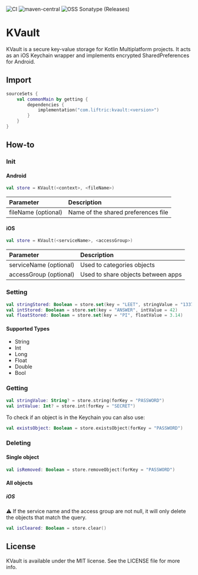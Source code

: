 ![CI](https://github.com/Liftric/kvault/workflows/CI/badge.svg) ![maven-central](https://img.shields.io/maven-central/v/com.liftric/kvault?label=Maven%20Central) ![OSS Sonatype (Releases)](https://img.shields.io/nexus/r/com.liftric/kvault?label=Sonatype%20OSSRH%20%28Releases%29&server=https%3A%2F%2Fs01.oss.sonatype.org)


# KVault

KVault is a secure key-value storage for Kotlin Multiplatform projects. It acts as an iOS Keychain wrapper and implements encrypted SharedPreferences for Android.

## Import

```kotlin
sourceSets {
    val commonMain by getting {
        dependencies {
            implementation("com.liftric:kvault:<version>")
        }
    }
}
```

## How-to

### Init

#### Android

```kotlin
val store = KVault(<context>, <fileName>)
```

| Parameter           | Description                         |
| :------------------ | :---------------------------------- |
| fileName (optional) | Name of the shared preferences file |

#### iOS

```kotlin
val store = KVault(<serviceName>, <accessGroup>)
```

| Parameter              | Description                         |
| :--------------------- | :---------------------------------- |
| serviceName (optional) | Used to categories objects          |
| accessGroup (optional) | Used to share objects between apps  |

### Setting

```kotlin
val stringStored: Boolean = store.set(key = "LEET", stringValue = "1337")
val intStored: Boolean = store.set(key = "ANSWER", intValue = 42)
val floatStored: Boolean = store.set(key = "PI", floatValue = 3.14)
```

#### Supported Types

- String
- Int
- Long
- Float
- Double
- Bool

### Getting

```kotlin
val stringValue: String? = store.string(forKey = "PASSWORD")
val intValue: Int? = store.int(forKey = "SECRET")
```

To check if an object is in the Keychain you can also use:

```kotlin
val existsObject: Boolean = store.existsObject(forKey = "PASSWORD")
```

### Deleting

#### Single object

```kotlin
val isRemoved: Boolean = store.removeObject(forKey = "PASSWORD")
```

#### All objects

##### iOS

⚠️ If the service name and the access group are not null, it will only delete the objects that match the query.

```kotlin
val isCleared: Boolean = store.clear()
```

## License

KVault is available under the MIT license. See the LICENSE file for more info.
